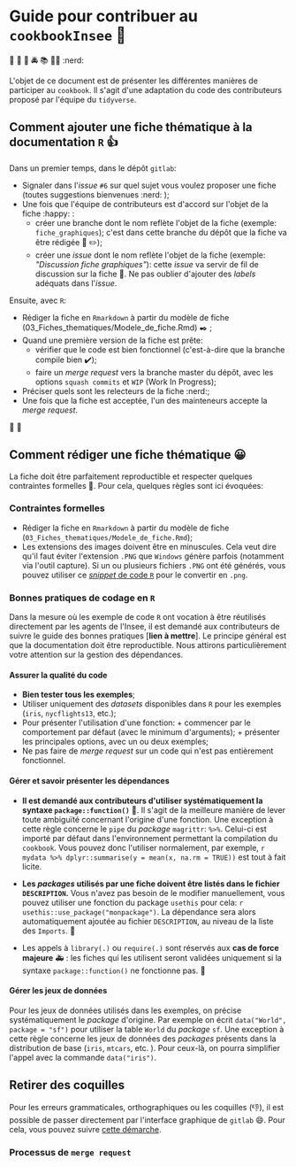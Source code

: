 # Guide pour contribuer au `cookbookInsee` :cop:

:closed_book:
:police_car: :cop: :oncoming_police_car:
:books: :guardsman: :nerd: 

L'objet de ce document est de présenter les différentes
manières de participer au `cookbook`. Il s'agit d'une adaptation du code des
contributeurs proposé par l'équipe du `tidyverse`.

## Comment ajouter une fiche thématique à la documentation `R` :thumbsup:

Dans un premier temps, dans le dépôt `gitlab`:

* Signaler dans l'*issue* `#6` sur quel sujet vous voulez proposer une fiche (toutes suggestions bienvenues :nerd: );
* Une fois que l'équipe de contributeurs est d'accord sur l'objet de la fiche :happy: :
    - créer une branche dont le nom reflète l'objet de la fiche (exemple: `fiche_graphiques`); c'est dans cette branche du dépôt que la fiche va être rédigée :scroll: :pencil2:);
    - créer une *issue* dont le nom reflète l'objet de la fiche (exemple: *"Discussion fiche graphiques"*): cette *issue* va servir de fil de discussion sur la fiche :loudspeaker:. Ne pas oublier d'ajouter des *labels* adéquats dans l'*issue*.

Ensuite, avec `R`: 

* Rédiger la fiche en `Rmarkdown` à partir du modèle de fiche (03_Fiches_thematiques/Modele_de_fiche.Rmd) :black_nib: ;
* Quand une première version de la fiche est prête:
    - vérifier que le code est bien fonctionnel (c'est-à-dire que la branche compile bien :heavy_check_mark:);
    - faire un *merge request* vers la branche master du dépôt, avec les options `squash commits` et `WIP` (Work In Progress);
* Préciser quels sont les relecteurs de la fiche :nerd:;
* Une fois que la fiche est acceptée, l'un des mainteneurs accepte la *merge request*.

:tada: :confetti_ball:


## Comment rédiger une fiche thématique :grinning:

La fiche doit être parfaitement reproductible et respecter quelques contraintes
formelles :police_car:. Pour cela, quelques règles sont ici évoquées:

### Contraintes formelles

* Rédiger la fiche en `Rmarkdown` à partir du modèle de fiche (`03_Fiches_thematiques/Modele_de_fiche.Rmd`);
* Les extensions des images doivent être en minuscules. Cela veut dire qu'il faut éviter l'extension
`.PNG` que `Windows` génère parfois (notamment via l'outil capture). Si un 
ou plusieurs fichiers `.PNG` ont été générés,
vous pouvez utiliser ce [*snippet* de code `R`](https://gitlab.com/linogaliana/documentationR/snippets/1954584) pour le convertir en 
`.png`.

### Bonnes pratiques de codage en `R`

Dans la mesure où les exemple de code `R` ont vocation à être réutilisés directement par les agents de l'Insee, il est demandé aux contributeurs de suivre le guide des bonnes pratiques [**lien à mettre**]. Le principe général est que la documentation doit être reproductible. Nous attirons particulièrement votre attention sur la gestion des dépendances.

#### Assurer la qualité du code

* **Bien tester tous les exemples**;
* Utiliser uniquement des *datasets* disponibles dans `R` pour les exemples (`iris`, `nycflights13`, etc.);
* Pour présenter l'utilisation d'une fonction:
        + commencer par le comportement par défaut (avec le minimum d'arguments);
        + présenter les principales options, avec un ou deux exemples;
* Ne pas faire de *merge request* sur un code qui n'est pas entièrement fonctionnel.

#### Gérer et savoir présenter les dépendances

* **Il est demandé aux contributeurs d'utiliser systématiquement
la syntaxe `package::function()`** :cop:. Il s'agit de la meilleure manière
de lever toute ambiguïté concernant l'origine d'une fonction.
Une exception à cette règle concerne le `pipe` du *package* `magrittr`: `%>%`.
Celui-ci est importé par défaut dans l'environnement permettant la compilation
du `cookbook`. Vous pouvez donc l'utiliser normalement, par exemple, `r mydata %>% dplyr::summarise(y = mean(x, na.rm = TRUE))` est tout à fait licite.

* **Les *packages* utilisés par une fiche doivent être listés dans le fichier `DESCRIPTION`.** Vous
n'avez pas besoin de le modifier manuellement, vous pouvez utiliser une fonction du
package `usethis` pour cela: `r usethis::use_package("monpackage")`. La dépendance sera alors automatiquement ajoutée au fichier `DESCRIPTION`, au niveau de la 
liste des `Imports`. :tada: 

* Les appels à `library(.)` ou `require(.)` sont réservés aux **cas de 
force majeure** :ambulance: : les fiches qui les utilisent
seront validées uniquement si la syntaxe  `package::function()` ne fonctionne pas. :cop: 

#### Gérer les jeux de données

Pour les jeux de données utilisés dans les exemples, on précise systématiquement le *package* d'origine. Par exemple on écrit `data("World", package = "sf")` pour utiliser la table `World` du *package* `sf`. Une exception à cette règle concerne les jeux de données des *packages* présents dans la distribution de 
base (`iris`, `mtcars`, etc. ). Pour ceux-là, on pourra simplifier l'appel avec la commande `data("iris")`.

## Retirer des coquilles

Pour les erreurs grammaticales, orthographiques ou les coquilles (:thumbsdown:),
il est possible de passer directement par l'interface graphique de `gitlab` :smile:.
Pour cela, vous pouvez suivre
[cette démarche](https://docs.gitlab.com/ee/user/discussions/#suggest-changes).



### Processus de `merge request`

<!-------------- tidyverse style
*  We recommend that you create a Git branch for each pull request (PR).  
*  Look at the Travis and AppVeyor build status before and after making changes.
The `README` should contain badges for any continuous integration services used
by the package.  
*  New code should follow the tidyverse [style guide](https://style.tidyverse.org).
You can use the [styler](https://CRAN.R-project.org/package=styler) package to
apply these styles, but please don't restyle code that has nothing to do with 
your PR.  
*  We use [roxygen2](https://cran.r-project.org/package=roxygen2), with
[Markdown syntax](https://cran.r-project.org/web/packages/roxygen2/vignettes/markdown.html), 
for documentation.  
*  We use [testthat](https://cran.r-project.org/package=testthat). Contributions
with test cases included are easier to accept.  
*  For user-facing changes, add a bullet to the top of `NEWS.md` below the
current development version header describing the changes made followed by your
GitHub username, and links to relevant issue(s)/PR(s).

### Code of Conduct 

Please note that the cookbookInsee project is released with a
[Contributor Code of Conduct](CODE_OF_CONDUCT.md). By contributing to this
project you agree to abide by its terms.

### See tidyverse [development contributing guide](https://rstd.io/tidy-contrib)
for further details.
--------------->